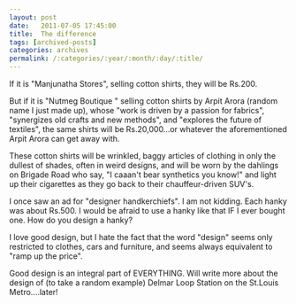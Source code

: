 ```yaml
---
layout: post
date:	2011-07-05 17:45:00
title:  The difference
tags: [archived-posts]
categories: archives
permalink: /:categories/:year/:month/:day/:title/
---
```

If it is "Manjunatha Stores", selling cotton shirts, they will be Rs.200. 

But if it is "Nutmeg Boutique " selling cotton shirts by Arpit Arora (random name I just made up), whose "work is driven by a passion for fabrics",  "synergizes old crafts and new methods", and  "explores the future of textiles", the same shirts will be Rs.20,000...or whatever the aforementioned Arpit Arora can get away with. 

These cotton shirts will be wrinkled, baggy articles of clothing in only the dullest of shades, often in weird designs, and will be worn by the dahlings on Brigade Road who say, "I caaan't bear synthetics you know!" and light up their cigarettes as they go back to their chauffeur-driven SUV's.

I once saw an ad for "designer handkerchiefs". I am not kidding. Each hanky was about Rs.500. I would be afraid to use a hanky like that IF I ever bought one. How do you design a hanky?

I love good design, but I hate the fact that the word "design" seems only restricted to clothes, cars and furniture, and seems always equivalent to "ramp up the price".

Good design is an integral part of EVERYTHING. Will write more about the design of (to take a random example) Delmar Loop Station on the St.Louis Metro....later!
